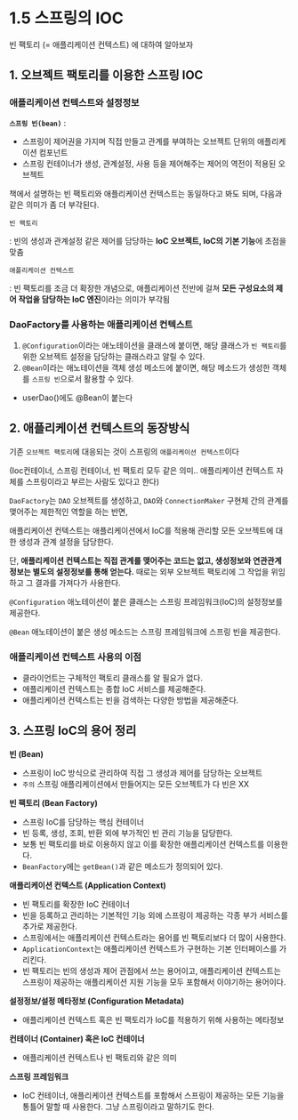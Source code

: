 # 1.5 스프링의  IOC

빈 팩토리 (= 애플리케이션 컨텍스트) 에 대하여 알아보자

## 1. 오브젝트 팩토리를 이용한 스프링 IOC

### 애플리케이션 컨텍스트와 설정정보

**`스프링 빈(bean)`** :

- 스프링이 제어권을 가지며 직접 만들고 관계를 부여하는 오브젝트 단위의 애플리케이션 컴포넌트
- 스프링 컨테이너가 생성, 관계설정, 사용 등을 제어해주는 제어의 역전이 적용된 오브젝트

책에서 설명하는 빈 팩토리와 애플리케이션 컨텍스트는 동일하다고 봐도 되며, 다음과 같은 의미가 좀 더 부각된다.

`빈 팩토리`

: 빈의 생성과 관계설정 같은 제어를 담당하는 **IoC 오브젝트, IoC의 기본 기능**에 초점을 맞춤

`애플리케이션 컨텍스트`

: 빈 팩토리를 조금 더 확장한 개념으로, 애플리케이션 전반에 걸쳐 **모든 구성요소의 제어 작업을 담당하는 IoC 엔진**이라는 의미가 부각됨

### DaoFactory를 사용하는 애플리케이션 컨텍스트

1. `@Configuration`이라는 애노테이션을 클래스에 붙이면, 해당 클래스가 `빈 팩토리`를 위한 오브젝트 설정을 담당하는 클래스라고 알릴 수 있다.
2. `@Bean`이라는 애노테이션을 객체 생성 메소드에 붙이면, 해당 메소드가 생성한 객체를 `스프링 빈`으로서 활용할 수 있다.
- userDao()에도 @Bean이 붙는다

## 2. 애플리케이션 컨텍스트의 동장방식

기존 `오브젝트 팩토리`에 대응되는 것이 스프링의 `애플리케이션 컨텍스트`이다

(Ioc컨테이너, 스프링 컨테이너, 빈 팩토리 모두 같은 의미.. 애플리케이션 컨텍스트 자체를 스프링이라고 부르는 사람도 있다고 한다)

`DaoFactory`는 `DAO` 오브젝트를 생성하고, `DAO`와 `ConnectionMaker` 구현체 간의 관계를 맺어주는 제한적인 역할을 하는 반면,

애플리케이션 컨텍스트는 애플리케이션에서 IoC를 적용해 관리할 모든 오브젝트에 대한 생성과 관계 설정을 담당한다.

단, **애플리케이션 컨텍스트는 직접 관계를 맺어주는 코드는 없고, 생성정보와 연관관계 정보는 별도의 설정정보를 통해 얻는다.**
 때로는 외부 오브젝트 팩토리에 그 작업을 위임하고 그 결과를 가져다가 사용한다.

`@Configuration` 애노테이션이 붙은 클래스는 스프링 프레임워크(IoC)의 설정정보를 제공한다.

`@Bean` 애노테이션이 붙은 생성 메소드는 스프링 프레임워크에 스프링 빈을 제공한다.

### 애플리케이션 컨텍스트 사용의 이점

- 클라이언트는 구체적인 팩토리 클래스를 알 필요가 없다.
- 애플리케이션 컨텍스트는 종합 IoC 서비스를 제공해준다.
- 애플리케이션 컨텍스트는 빈을 검색하는 다양한 방법을 제공해준다.

## 3. 스프링 IoC의 용어 정리

**빈 (Bean)**

- 스프링이 IoC 방식으로 관리하여 직접 그 생성과 제어를 담당하는 오브젝트
- `주의` 스프링 애플리케이션에서 만들어지는 모든 오브젝트가 다 빈은 XX

**빈 팩토리 (Bean Factory)**

- 스프링 IoC를 담당하는 핵심 컨테이너
- 빈 등록, 생성, 조회, 반환 외에 부가적인 빈 관리 기능을 담당한다.
- 보통 빈 팩토리를 바로 이용하지 않고 이를 확장한 애플리케이션 컨텍스트를 이용한다.
- `BeanFactory`에는 `getBean()`과 같은 메소드가 정의되어 있다.

**애플리케이션 컨텍스트 (Application Context)**

- 빈 팩토리를 확장한 IoC 컨테이너
- 빈을 등록하고 관리하는 기본적인 기능 외에 스프링이 제공하는 각종 부가 서비스를 추가로 제공한다.
- 스프링에서는 애플리케이션 컨텍스트라는 용어를 빈 팩토리보다 더 많이 사용한다.
- `ApplicationContext`는 애플리케이션 컨텍스트가 구현하는 기본 인터페이스를 가리킨다.
- 빈 팩토리는 빈의 생성과 제어 관점에서 쓰는 용어이고, 애플리케이션 컨텍스트는 스프링이 제공하는 애플리케이션 지원 기능을 모두 포함해서 이야기하는 용어이다.

**설정정보/설정 메타정보 (Configuration Metadata)**

- 애플리케이션 컨텍스트 혹은 빈 팩토리가 IoC를 적용하기 위해 사용하는 메타정보

**컨테이너 (Container) 혹은 IoC 컨테이너**

- 애플리케이션 컨텍스트나 빈 팩토리와 같은 의미

**스프링 프레임워크**

- IoC 컨테이너, 애플리케이션 컨텍스트를 포함해서 스프링이 제공하는 모든 기능을 통틀어 말할 때 사용한다. 그냥 스프링이라고 말하기도 한다.
